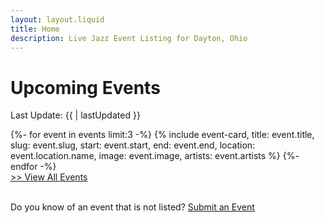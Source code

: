 ```yaml
---
layout: layout.liquid
title: Home
description: Live Jazz Event Listing for Dayton, Ohio
---
```


# Upcoming Events

Last Update: {{ | lastUpdated }}

<section class="events-list">
	{%- for event in events limit:3 -%}
		{% include event-card, 
			title: event.title,
			slug: event.slug,
			start: event.start,
			end: event.end,
			location: event.location.name,
			image: event.image,
			artists: event.artists
		%}
	{%- endfor -%}
</section>

<div class="align-right">
	<a href="/events">>> View All Events</a>
</div>

<br>

Do you know of an event that is not listed?
<a href="/submit" class="btn btn-inline">Submit an Event</a>

